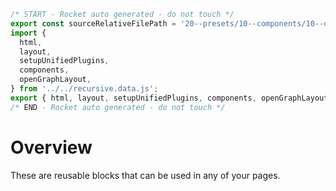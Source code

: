 ```js server
/* START - Rocket auto generated - do not touch */
export const sourceRelativeFilePath = '20--presets/10--components/10--overview.rocket.md';
import {
  html,
  layout,
  setupUnifiedPlugins,
  components,
  openGraphLayout,
} from '../../recursive.data.js';
export { html, layout, setupUnifiedPlugins, components, openGraphLayout };
/* END - Rocket auto generated - do not touch */
```

# Overview

These are reusable blocks that can be used in any of your pages.
